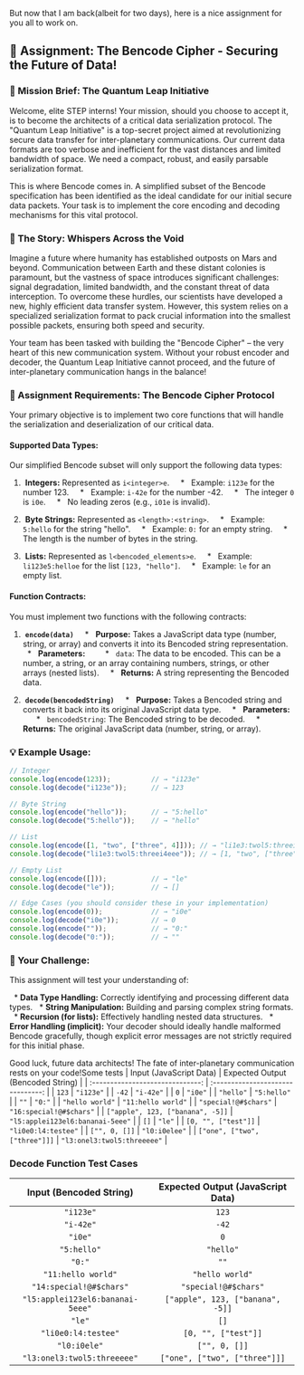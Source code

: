 But now that I am back(albeit for two days), here is a nice assignment for you all to work on.

## 🚀 Assignment: The Bencode Cipher - Securing the Future of Data!

### 🎯 Mission Brief: The Quantum Leap Initiative

Welcome, elite STEP interns! Your mission, should you choose to accept it, is to become the architects of a critical data serialization protocol. The "Quantum Leap Initiative" is a top-secret project aimed at revolutionizing secure data transfer for inter-planetary communications. Our current data formats are too verbose and inefficient for the vast distances and limited bandwidth of space. We need a compact, robust, and easily parsable serialization format.

This is where Bencode comes in. A simplified subset of the Bencode specification has been identified as the ideal candidate for our initial secure data packets. Your task is to implement the core encoding and decoding mechanisms for this vital protocol.

### 🌌 The Story: Whispers Across the Void

Imagine a future where humanity has established outposts on Mars and beyond. Communication between Earth and these distant colonies is paramount, but the vastness of space introduces significant challenges: signal degradation, limited bandwidth, and the constant threat of data interception. To overcome these hurdles, our scientists have developed a new, highly efficient data transfer system. However, this system relies on a specialized serialization format to pack crucial information into the smallest possible packets, ensuring both speed and security.

Your team has been tasked with building the "Bencode Cipher" – the very heart of this new communication system. Without your robust encoder and decoder, the Quantum Leap Initiative cannot proceed, and the future of inter-planetary communication hangs in the balance!

### 📝 Assignment Requirements: The Bencode Cipher Protocol

Your primary objective is to implement two core functions that will handle the serialization and deserialization of our critical data.

#### Supported Data Types:

Our simplified Bencode subset will only support the following data types:

1.  **Integers:** Represented as `i<integer>e`.
    *   Example: `i123e` for the number 123.
    *   Example: `i-42e` for the number -42.
    *   The integer `0` is `i0e`.
    *   No leading zeros (e.g., `i01e` is invalid).

2.  **Byte Strings:** Represented as `<length>:<string>`.
    *   Example: `5:hello` for the string "hello".
    *   Example: `0:` for an empty string.
    *   The length is the number of bytes in the string.

3.  **Lists:** Represented as `l<bencoded_elements>e`.
    *   Example: `li123e5:helloe` for the list `[123, "hello"]`.
    *   Example: `le` for an empty list.

#### Function Contracts:

You must implement two functions with the following contracts:

1.  **`encode(data)`**
    *   **Purpose:** Takes a JavaScript data type (number, string, or array) and converts it into its Bencoded string representation.
    *   **Parameters:**
        *   `data`: The data to be encoded. This can be a number, a string, or an array containing numbers, strings, or other arrays (nested lists).
    *   **Returns:** A string representing the Bencoded data.

2.  **`decode(bencodedString)`**
    *   **Purpose:** Takes a Bencoded string and converts it back into its original JavaScript data type.
    *   **Parameters:**
        *   `bencodedString`: The Bencoded string to be decoded.
    *   **Returns:** The original JavaScript data (number, string, or array).

### 💡 Example Usage:

```javascript
// Integer
console.log(encode(123));          // → "i123e"
console.log(decode("i123e"));      // → 123

// Byte String
console.log(encode("hello"));      // → "5:hello"
console.log(decode("5:hello"));    // → "hello"

// List
console.log(encode([1, "two", ["three", 4]])); // → "li1e3:twol5:threei4eee"
console.log(decode("li1e3:twol5:threei4eee")); // → [1, "two", ["three", 4]]

// Empty List
console.log(encode([]));           // → "le"
console.log(decode("le"));         // → []

// Edge Cases (you should consider these in your implementation)
console.log(encode(0));            // → "i0e"
console.log(decode("i0e"));        // → 0
console.log(encode(""));           // → "0:"
console.log(decode("0:"));         // → ""

```

### 🚀 Your Challenge:

This assignment will test your understanding of:

  * **Data Type Handling:** Correctly identifying and processing different data types.
  * **String Manipulation:** Building and parsing complex string formats.
  * **Recursion (for lists):** Effectively handling nested data structures.
  * **Error Handling (implicit):** Your decoder should ideally handle malformed Bencode gracefully, though explicit error messages are not strictly required for this initial phase.

Good luck, future data architects\! The fate of inter-planetary communication rests on your code\!Some tests
| Input (JavaScript Data)          | Expected Output (Bencoded String) |
| :------------------------------: | :-------------------------------: |
| `123`                            | `"i123e"`                         |
| `-42`                            | `"i-42e"`                         |
| `0`                              | `"i0e"`                           |
| `"hello"`                        | `"5:hello"`                       |
| `""`                             | `"0:"`                            |
| `"hello world"`                  | `"11:hello world"`                |
| `"special!@#$chars"`             | `"16:special!@#$chars"`           |
| `["apple", 123, ["banana", -5]]` | `"l5:applei123el6:bananai-5eee"`  |
| `[]`                             | `"le"`                            |
| `[0, "", ["test"]]`              | `"li0e0:l4:testee"`               |
| `["", 0, []]`                    | `"l0:i0elee"`                      |
| `["one", ["two", ["three"]]]`    | `"l3:onel3:twol5:threeeee"`       |

### Decode Function Test Cases

| Input (Bencoded String)          | Expected Output (JavaScript Data) |
| :------------------------------: | :-------------------------------: |
| `"i123e"`                        | `123`                             |
| `"i-42e"`                        | `-42`                             |
| `"i0e"`                          | `0`                               |
| `"5:hello"`                      | `"hello"`                         |
| `"0:"`                           | `""`                              |
| `"11:hello world"`               | `"hello world"`                   |
| `"14:special!@#$chars"`          | `"special!@#$chars"`              |
| `"l5:applei123el6:bananai-5eee"` | `["apple", 123, ["banana", -5]]`  |
| `"le"`                           | `[]`                              |
| `"li0e0:l4:testee"`              | `[0, "", ["test"]]`               |
| `"l0:i0ele"`                     | `["", 0, []]`                     |
| `"l3:onel3:twol5:threeeee"`      | `["one", ["two", ["three"]]]`     |
